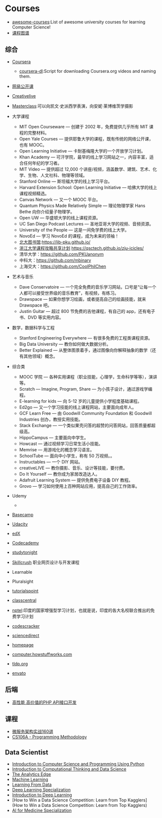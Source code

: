 # Courses

* [awesome-courses](https://github.com/prakhar1989/awesome-courses):List of awesome university courses for learning Computer Science!
* [课程图谱](http://coursegraph.com/navigation/)

## 综合

* [Coursera](https://www.coursera.org/)
  - [coursera-dl](https://github.com/coursera-dl/coursera-dl):Script for downloading Coursera.org videos and naming them.
* [网易公开课](https://study.163.com)
* [Creativelive](https://www.creativelive.com/)
* [Masterclass](https://www.masterclass.com/):可以向凯文·史派西学表演，向安妮·莱博维茨学摄影
* 大学课程
  - MIT Open Courseware — 创建于 2002 年，免费提供几乎所有 MIT 课程的完整材料。
  - Open Yale Courses — 提供耶鲁大学的课程，既有传统的网络公开课，也有 MOOC。
  - Open Learning Initiative — 卡耐基梅隆大学的一个开放学习计划。
  - Khan Academy — 可汗学院，最早的线上学习网站之一，内容丰富，适合任何年纪的学习者。
  - MIT Video — 提供超过 12,000 个讲座/视频，涵盖数学、建筑、艺术、化学、生物、人文社科、物理等领域。
  - Stanford Online — 斯坦福大学的线上学习平台。
  - Harvard Extension School: Open Learning Initiative — 哈佛大学的线上课程视频精选。
  - Canvas Network — 又一个 MOOC 平台。
  - Quantum Physics Made Relatively Simple — 理论物理学家 Hans Bethe 向你介绍量子物理学。
  - Open UW — 华盛顿大学的线上课程资源。
  - UC San Diego Podcast Lectures — 圣地亚哥大学的视频、音频资源。
  - University of the People — 这是一间免学费的线上大学。
  - NovoEd — 学习 NovoEd 的课程，成为未来的领袖！
  - [北大图书馆](https://github.com/lib-pku/libpku):<https://lib-pku.github.io/>
  - [浙江大学课程攻略共享计划](https://github.com/QSCTech/zju-icicles) <https://qsctech.github.io/zju-icicles/>
  - 清华大学：<https://github.com/PKUanonym>
  - 中科大：<https://github.com/mbinary>
  - 上海交大：<https://github.com/CoolPhilChen>
* 艺术与音乐
  - Dave Conservatoire — 一个完全免费的音乐学习网站，口号是“让每一个人都可以接受世界级的音乐教育”，有视频，有练习。
  - Drawspace — 如果你想学习绘画，或者提高自己的绘画技能，就来 Drawspace 吧。
  - Justin Guitar — 超过 800 节免费的吉他课程，有自己的 app，还有电子书、DVD 等实用内容。
* 数学，数据科学与工程
  - Stanford Engineering Everywhere — 有很多免费的工程类课程资源。
  - Big Data University — 教你如何做大数据分析。
  - Better Explained — 从整体图景着手，通过图像向你解释抽象的数学（还有其他领域）概念。
* 综合类
  - MOOC 学院 — 各种实用课程（职业技能，心理学，生命科学等等），演讲等。
  - Scratch — Imagine, Program, Share — 为小孩子设计，通过游戏学编程。
  - E-learning for kids — 向 5-12 岁的儿童提供小学程度基础课程。
  - Ed2go — 又一个学习技能的线上课程网站，主要面向成年人。
  - GCF Learn Free — 由 Goodwill Community Foundation 和 Goodwill Industries 创办，教授实用技能。
  - Stack Exchange — 一个类似果壳问答的超赞的问答网站，回答质量都超级高。
  - HippoCampus — 主要面向中学生。
  - Howcast — 通过视频学习日常生活小技能。
  - Memrise — 用游戏化的概念学习语言。
  - SchoolTube — 面向中小学生，称有 50 万视频。。
  - Instructables — 一个 DIY 网站。
  - creativeLIVE — 教你摄影、音乐、设计等技能，要付费。
  - Do It Yourself — 教你成为家居改造达人。
  - Adafruit Learning System — 提供免费电子设备 DIY 教程。
  - Grovo — 学习如何使用上百种网站应用，提高自己的工作效率。

* Udemy
  - [](SaleWebDesign.Com)
* [Basecamp](https://basecamp.com)
* [Udacity](https://www.udacity.com/)
* [edX](https://www.edx.org/)
* [Codecademy](https://www.codecademy.com/)
* [studytonight](https://www.studytonight.com/)
* [Skillcrush](https://skillcrush.com/) 职业网页设计与开发课程
* Learnable
* Pluralsight
* [tutorialspoint](https://www.tutorialspoint.com/index.htm)
* [classcentral](https://www.classcentral.com/)
* [nptel](https://nptel.ac.in/):印度的国家增强型学习计划，也就是说，印度的各大名校联合推出的免费学习计划
* [codescracker](link)
* [sciencedirect](link)
* [homepage](https://homepage.cs.uri.edu/faculty/wolfe/book/Readings/Reading01.htm)
* [computer.howstuffworks.com](link)
* [tldp.org](link)
* [envato](https://tutsplus.com)

## 后端

* [高性能 高价值的PHP API接口开发](https://coding.imooc.com/class/122.html)

## 课程

* [微服务架构实战160讲]()
* [CS106A - Programming Methodology](http://web.stanford.edu/class/cs106a/index.html)

## Data Scientist

* [Introduction to Computer Science and Programming Using Python](https://www.edx.org/course/introduction-to-computer-science-and-programming-7)
* [Introduction to Computational Thinking and Data Science](https://www.edx.org/course/introduction-to-computational-thinking-and-data-4)
* [The Analytics Edge](https://www.edx.org/course/the-analytics-edge)
* [Machine Learning](https://www.coursera.org/learn/machine-learning)
* [Learning From Data](https://www.edx.org/course/learning-from-data-introductory-machine-learning)
* [Deep Learning Specialization](https://www.coursera.org/specializations/deep-learning)
* [Introduction to Deep Learning](https://www.coursera.org/learn/intro-to-deep-learning)
* [How to Win a Data Science Competition: Learn from Top Kagglers](How to Win a Data Science Competition: Learn from Top Kagglers)
* [AI for Medicine Specialization](https://www.coursera.org/specializations/ai-for-medicine)
